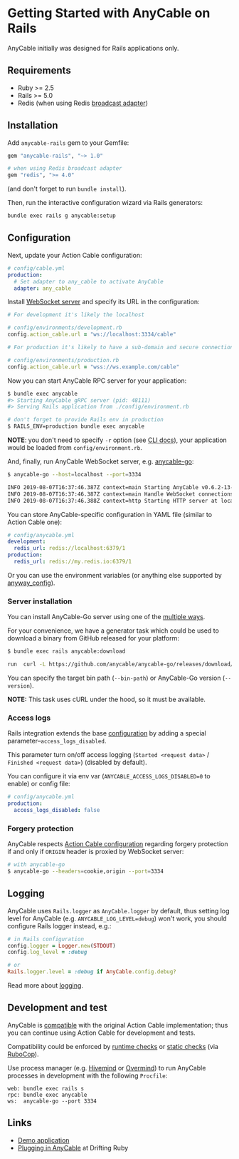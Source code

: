# Getting Started with AnyCable on Rails

AnyCable initially was designed for Rails applications only.

## Requirements

- Ruby >= 2.5
- Rails >= 5.0
- Redis (when using Redis [broadcast adapter](broadcast_adapters.md))

## Installation

Add `anycable-rails` gem to your Gemfile:

```ruby
gem "anycable-rails", "~> 1.0"

# when using Redis broadcast adapter
gem "redis", ">= 4.0"
```

(and don't forget to run `bundle install`).

Then, run the interactive configuration wizard via Rails generators:

```sh
bundle exec rails g anycable:setup
```

## Configuration

Next, update your Action Cable configuration:

```yml
# config/cable.yml
production:
  # Set adapter to any_cable to activate AnyCable
  adapter: any_cable
```

Install [WebSocket server](#server-installation) and specify its URL in the configuration:

```ruby
# For development it's likely the localhost

# config/environments/development.rb
config.action_cable.url = "ws://localhost:3334/cable"

# For production it's likely to have a sub-domain and secure connection

# config/environments/production.rb
config.action_cable.url = "wss://ws.example.com/cable"
```

Now you can start AnyCable RPC server for your application:

```sh
$ bundle exec anycable
#> Starting AnyCable gRPC server (pid: 48111)
#> Serving Rails application from ./config/environment.rb

# don't forget to provide Rails env in production
$ RAILS_ENV=production bundle exec anycable
```

**NOTE**: you don't need to specify `-r` option (see [CLI docs](cli.md)), your application would be loaded from `config/environment.rb`.

And, finally, run AnyCable WebSocket server, e.g. [anycable-go](../anycable-go/getting_started.md):

```sh
$ anycable-go --host=localhost --port=3334

INFO 2019-08-07T16:37:46.387Z context=main Starting AnyCable v0.6.2-13-gd421927 (with mruby 1.2.0 (2015-11-17)) (pid: 1362)
INFO 2019-08-07T16:37:46.387Z context=main Handle WebSocket connections at /cable
INFO 2019-08-07T16:37:46.388Z context=http Starting HTTP server at localhost:3334
```

You can store AnyCable-specific configuration in YAML file (similar to Action Cable one):

```yml
# config/anycable.yml
development:
  redis_url: redis://localhost:6379/1
production:
  redis_url: redis://my.redis.io:6379/1
```

Or you can use the environment variables (or anything else supported by [anyway_config](https://github.com/palkan/anyway_config)).

### Server installation

You can install AnyCable-Go server using one of the [multiple ways](../anycable-go/getting_started.md#installation).

For your convenience, we have a generator task which could be used to download a binary from GitHub released for your platform:

```sh
$ bundle exec rails anycable:download

run  curl -L https://github.com/anycable/anycable-go/releases/download/...
```

You can specify the target bin path (`--bin-path`) or AnyCable-Go version (`--version`).

**NOTE:** This task uses cURL under the hood, so it must be available.

### Access logs

Rails integration extends the base [configuration](configuration.md) by adding a special parameter–`access_logs_disabled`.

This parameter turn on/off access logging (`Started <request data>` / `Finished <request data>`) (disabled by default).

You can configure it via env var (`ANYCABLE_ACCESS_LOGS_DISABLED=0` to enable) or config file:

```yml
# config/anycable.yml
production:
  access_logs_disabled: false
```

### Forgery protection

AnyCable respects [Action Cable configuration](https://guides.rubyonrails.org/action_cable_overview.html#allowed-request-origins) regarding forgery protection if and only if `ORIGIN` header is proxied by WebSocket server:

```sh
# with anycable-go
$ anycable-go --headers=cookie,origin --port=3334
```

## Logging

AnyCable uses `Rails.logger` as `AnyCable.logger` by default, thus setting log level for AnyCable (e.g. `ANYCABLE_LOG_LEVEL=debug`) won't work, you should configure Rails logger instead, e.g.:

```ruby
# in Rails configuration
config.logger = Logger.new(STDOUT)
config.log_level = :debug

# or
Rails.logger.level = :debug if AnyCable.config.debug?
```

Read more about [logging](./logging.md).

## Development and test

AnyCable is [compatible](compatibility.md) with the original Action Cable implementation; thus you can continue using Action Cable for development and tests.

Compatibility could be enforced by [runtime checks](compatibility.md#runtime-checks) or [static checks](compatibility.md#rubocop-cops) (via [RuboCop](https://github.com/rubocop-hq/rubocop)).

Use process manager (e.g. [Hivemind](https://github.com/DarthSim/hivemind) or [Overmind](https://github.com/DarthSim/overmind)) to run AnyCable processes in development with the following `Procfile`:

```procfile
web: bundle exec rails s
rpc: bundle exec anycable
ws:  anycable-go --port 3334
```

## Links

- [Demo application](https://github.com/anycable/anycable_rails_demo)
- [Plugging in AnyCable](https://www.driftingruby.com/episodes/plugging-in-anycable) at Drifting Ruby
